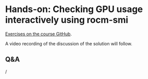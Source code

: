 # Hands-on: Checking GPU usage interactively using rocm-smi

<!--
[Exercises on the course GitHub](https://github.com/Lumi-supercomputer/Getting_Started_with_AI_workshop/tree/ai-20250204/04_Understanding_GPU_activity_and_checking_jobs).
-->
[Exercises on the course GitHub](https://github.com/Lumi-supercomputer/Getting_Started_with_AI_workshop/tree/main/04_Understanding_GPU_activity_and_checking_jobs).

A video recording of the discussion of the solution will follow.

<!--
<video src="https://462000265.lumidata.eu/ai-20250204/recordings/E04_CheckingGPU.mp4" controls="controls"></video>
-->


## Q&A

/

